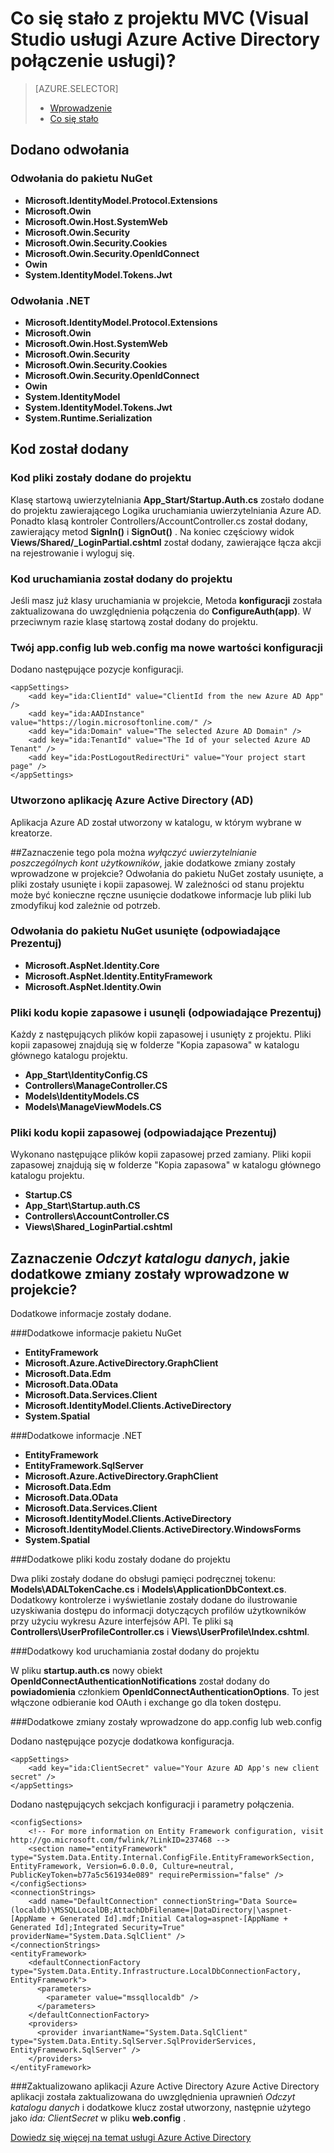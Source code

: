 <properties
    pageTitle="Co się stało z projektu MVC (Visual Studio usługi Azure Active Directory połączenie usługi) | Microsoft Azure "
    description="W tym artykule opisano, co się stanie z projektem MVC podczas łączenia się Azure AD przy użyciu usług programu Visual Studio połączenia"
    services="active-directory"
    documentationCenter="na"
    authors="TomArcher"
    manager="douge"
    editor=""/>

<tags
    ms.service="active-directory"
    ms.workload="web"
    ms.tgt_pltfrm="vs-what-happened"
    ms.devlang="na"
    ms.topic="article"
    ms.date="08/15/2016"
    ms.author="tarcher"/>

# <a name="what-happened-to-my-mvc-project-visual-studio-azure-active-directory-connected-service"></a>Co się stało z projektu MVC (Visual Studio usługi Azure Active Directory połączenie usługi)?

> [AZURE.SELECTOR]
> - [Wprowadzenie](vs-active-directory-dotnet-getting-started.md)
> - [Co się stało](vs-active-directory-dotnet-what-happened.md)



## <a name="references-have-been-added"></a>Dodano odwołania

### <a name="nuget-package-references"></a>Odwołania do pakietu NuGet

- **Microsoft.IdentityModel.Protocol.Extensions**
- **Microsoft.Owin**
- **Microsoft.Owin.Host.SystemWeb**
- **Microsoft.Owin.Security**
- **Microsoft.Owin.Security.Cookies**
- **Microsoft.Owin.Security.OpenIdConnect**
- **Owin**
- **System.IdentityModel.Tokens.Jwt**

### <a name="net-references"></a>Odwołania .NET

- **Microsoft.IdentityModel.Protocol.Extensions**
- **Microsoft.Owin**
- **Microsoft.Owin.Host.SystemWeb**
- **Microsoft.Owin.Security**
- **Microsoft.Owin.Security.Cookies**
- **Microsoft.Owin.Security.OpenIdConnect**
- **Owin**
- **System.IdentityModel**
- **System.IdentityModel.Tokens.Jwt**
- **System.Runtime.Serialization**

## <a name="code-has-been-added"></a>Kod został dodany

### <a name="code-files-were-added-to-your-project"></a>Kod pliki zostały dodane do projektu

Klasę startową uwierzytelniania **App_Start/Startup.Auth.cs** zostało dodane do projektu zawierającego Logika uruchamiania uwierzytelniania Azure AD. Ponadto klasą kontroler Controllers/AccountController.cs został dodany, zawierający metod **SignIn()** i **SignOut()** . Na koniec częściowy widok **Views/Shared/_LoginPartial.cshtml** został dodany, zawierające łącza akcji na rejestrowanie i wyloguj się.

### <a name="startup-code-was-added-to-your-project"></a>Kod uruchamiania został dodany do projektu

Jeśli masz już klasy uruchamiania w projekcie, Metoda **konfiguracji** została zaktualizowana do uwzględnienia połączenia do **ConfigureAuth(app)**. W przeciwnym razie klasę startową został dodany do projektu.

### <a name="your-appconfig-or-webconfig-has-new-configuration-values"></a>Twój app.config lub web.config ma nowe wartości konfiguracji

Dodano następujące pozycje konfiguracji.


    <appSettings>
        <add key="ida:ClientId" value="ClientId from the new Azure AD App" />
        <add key="ida:AADInstance" value="https://login.microsoftonline.com/" />
        <add key="ida:Domain" value="The selected Azure AD Domain" />
        <add key="ida:TenantId" value="The Id of your selected Azure AD Tenant" />
        <add key="ida:PostLogoutRedirectUri" value="Your project start page" />
    </appSettings>

### <a name="an-azure-active-directory-ad-app-was-created"></a>Utworzono aplikację Azure Active Directory (AD)
Aplikacja Azure AD został utworzony w katalogu, w którym wybrane w kreatorze.

##<a name="if-i-checked-disable-individual-user-accounts-authentication-what-additional-changes-were-made-to-my-project"></a>Zaznaczenie tego pola można *wyłączyć uwierzytelnianie poszczególnych kont użytkowników*, jakie dodatkowe zmiany zostały wprowadzone w projekcie?
Odwołania do pakietu NuGet zostały usunięte, a pliki zostały usunięte i kopii zapasowej. W zależności od stanu projektu może być konieczne ręczne usunięcie dodatkowe informacje lub pliki lub zmodyfikuj kod zależnie od potrzeb.

### <a name="nuget-package-references-removed-for-those-present"></a>Odwołania do pakietu NuGet usunięte (odpowiadające Prezentuj)

- **Microsoft.AspNet.Identity.Core**
- **Microsoft.AspNet.Identity.EntityFramework**
- **Microsoft.AspNet.Identity.Owin**

### <a name="code-files-backed-up-and-removed-for-those-present"></a>Pliki kodu kopie zapasowe i usunęli (odpowiadające Prezentuj)

Każdy z następujących plików kopii zapasowej i usunięty z projektu. Pliki kopii zapasowej znajdują się w folderze "Kopia zapasowa" w katalogu głównego katalogu projektu.

- **App_Start\IdentityConfig.CS**
- **Controllers\ManageController.CS**
- **Models\IdentityModels.CS**
- **Models\ManageViewModels.CS**

### <a name="code-files-backed-up-for-those-present"></a>Pliki kodu kopii zapasowej (odpowiadające Prezentuj)

Wykonano następujące plików kopii zapasowej przed zamiany. Pliki kopii zapasowej znajdują się w folderze "Kopia zapasowa" w katalogu głównego katalogu projektu.

- **Startup.CS**
- **App_Start\Startup.auth.CS**
- **Controllers\AccountController.CS**
- **Views\Shared\_LoginPartial.cshtml**

## <a name="if-i-checked-read-directory-data-what-additional-changes-were-made-to-my-project"></a>Zaznaczenie *Odczyt katalogu danych*, jakie dodatkowe zmiany zostały wprowadzone w projekcie?

Dodatkowe informacje zostały dodane.

###<a name="additional-nuget-package-references"></a>Dodatkowe informacje pakietu NuGet

- **EntityFramework**
- **Microsoft.Azure.ActiveDirectory.GraphClient**
- **Microsoft.Data.Edm**
- **Microsoft.Data.OData**
- **Microsoft.Data.Services.Client**
- **Microsoft.IdentityModel.Clients.ActiveDirectory**
- **System.Spatial**

###<a name="additional-net-references"></a>Dodatkowe informacje .NET

- **EntityFramework**
- **EntityFramework.SqlServer**
- **Microsoft.Azure.ActiveDirectory.GraphClient**
- **Microsoft.Data.Edm**
- **Microsoft.Data.OData**
- **Microsoft.Data.Services.Client**
- **Microsoft.IdentityModel.Clients.ActiveDirectory**
- **Microsoft.IdentityModel.Clients.ActiveDirectory.WindowsForms**
- **System.Spatial**

###<a name="additional-code-files-were-added-to-your-project"></a>Dodatkowe pliki kodu zostały dodane do projektu

Dwa pliki zostały dodane do obsługi pamięci podręcznej tokenu: **Models\ADALTokenCache.cs** i **Models\ApplicationDbContext.cs**.  Dodatkowy kontrolerze i wyświetlanie zostały dodane do ilustrowanie uzyskiwania dostępu do informacji dotyczących profilów użytkowników przy użyciu wykresu Azure interfejsów API.  Te pliki są **Controllers\UserProfileController.cs** i **Views\UserProfile\Index.cshtml**.

###<a name="additional-startup-code-was-added-to-your-project"></a>Dodatkowy kod uruchamiania został dodany do projektu

W pliku **startup.auth.cs** nowy obiekt **OpenIdConnectAuthenticationNotifications** został dodany do **powiadomienia** członkiem **OpenIdConnectAuthenticationOptions**.  To jest włączone odbieranie kod OAuth i exchange go dla token dostępu.

###<a name="additional-changes-were-made-to-your-appconfig-or-webconfig"></a>Dodatkowe zmiany zostały wprowadzone do app.config lub web.config

Dodano następujące pozycje dodatkowa konfiguracja.

    <appSettings>
        <add key="ida:ClientSecret" value="Your Azure AD App's new client secret" />
    </appSettings>

Dodano następujących sekcjach konfiguracji i parametry połączenia.

    <configSections>
        <!-- For more information on Entity Framework configuration, visit http://go.microsoft.com/fwlink/?LinkID=237468 -->
        <section name="entityFramework" type="System.Data.Entity.Internal.ConfigFile.EntityFrameworkSection, EntityFramework, Version=6.0.0.0, Culture=neutral, PublicKeyToken=b77a5c561934e089" requirePermission="false" />
    </configSections>
    <connectionStrings>
        <add name="DefaultConnection" connectionString="Data Source=(localdb)\MSSQLLocalDB;AttachDbFilename=|DataDirectory|\aspnet-[AppName + Generated Id].mdf;Initial Catalog=aspnet-[AppName + Generated Id];Integrated Security=True" providerName="System.Data.SqlClient" />
    </connectionStrings>
    <entityFramework>
        <defaultConnectionFactory type="System.Data.Entity.Infrastructure.LocalDbConnectionFactory, EntityFramework">
          <parameters>
            <parameter value="mssqllocaldb" />
          </parameters>
        </defaultConnectionFactory>
        <providers>
          <provider invariantName="System.Data.SqlClient" type="System.Data.Entity.SqlServer.SqlProviderServices, EntityFramework.SqlServer" />
        </providers>
    </entityFramework>


###<a name="your-azure-active-directory-app-was-updated"></a>Zaktualizowano aplikacji Azure Active Directory
Azure Active Directory aplikacji została zaktualizowana do uwzględnienia uprawnień *Odczyt katalogu danych* i dodatkowe klucz został utworzony, następnie użytego jako *ida: ClientSecret* w pliku **web.config** .

[Dowiedz się więcej na temat usługi Azure Active Directory](https://azure.microsoft.com/services/active-directory/)
